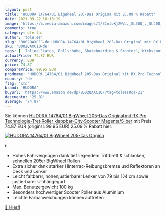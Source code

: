 ```yaml
---
layout: post
title: 'HUDORA 14764/01 BigWheel 205-Das Origina mit 25.09 % Rabatt'
date: 2021-09-22 16:10:19
image: 'https://m.media-amazon.com/images/I/31nlbKj2WpL._SL500_._SL400_.jpg'
comments: true
category: ofertas
author: 'tole.es'
slug: 'B002QAXC1Q-de HUDORA 14764/01 BigWheel 205-Das Original mit RX Pro...'
sku: 'B002QAXC1Q-de'
tags: [ 'Inline-Skates, Rollschuhe, Skateboarding & Scooter','Kickscooter','Scooter','Scooter & Zubehör','Sport','Sport & Freizeit','Sportausrüstung & -bekleidung','hudora', ]
actualPrice: 74.87 EUR
currency: EUR
price: 74.87
comparePrice: 99.95 EUR
prodname: 'HUDORA 14764/01 BigWheel 205-Das Original mit RX Pro Technologie-Tret-Roller klappbar-City-Scooter  Magenta/Silber'
country: 'de'
flag: '🇩🇪'
brand: 'HUDORA'
buyurl: 'https://www.amazon.de/dp/B002QAXC1Q/?tag=tolees0ca-21'
descuento: '25.09'
average: '74.87'
---
```


Sie können [HUDORA 14764/01 BigWheel 205-Das Original mit RX Pro Technologie-Tret-Roller klappbar-City-Scooter  Magenta/Silber](https://www.amazon.de/dp/B002QAXC1Q/?tag=tolees0ca-21) mit Preis 74.87 EUR (original: 99.95 EUR) 25.09 % Rabatt hier:

[![HUDORA 14764/01 BigWheel 205-Das Origina](https://m.media-amazon.com/images/I/31nlbKj2WpL._SL500_._SL400_.jpg)](https://www.amazon.de/dp/B002QAXC1Q/?tag=tolees0ca-21)

ℹ️:

- Hohes Fahrvergnügen dank tief liegendem Trittbrett & schlanken, schnellen 205er BigWheel Rollen
- Extra sicher dank starker Hinterrad-Reibungsbremse und Reflektoren an Deck und Lenker
- Leicht faltbarer, höhenjustierbarer Lenker von 79 bis 104 cm sowie justierbarer Umhängegurt
- Max. Benutzergewicht 100 kg
- Besonders hochwertiger Scooter Roller aus Aluminium
- Leichte Farbabweichungen können auftreten

[🛒 Hier!!](https://www.amazon.de/dp/B002QAXC1Q/?tag=tolees0ca-21)
